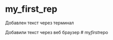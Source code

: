 ﻿# my_first_rep
 
 Добавлен текст через терминал

Добавили текст через веб браузер
#   m y _ f i r s t _ r e p o  
 
